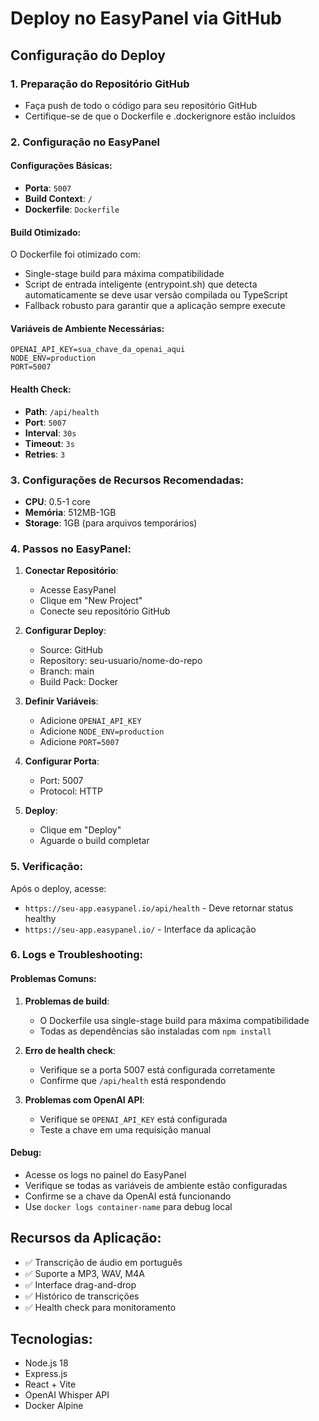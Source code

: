 # Deploy no EasyPanel via GitHub

## Configuração do Deploy

### 1. Preparação do Repositório GitHub
- Faça push de todo o código para seu repositório GitHub
- Certifique-se de que o Dockerfile e .dockerignore estão incluídos

### 2. Configuração no EasyPanel

#### Configurações Básicas:
- **Porta**: `5007`
- **Build Context**: `/`
- **Dockerfile**: `Dockerfile`

#### Build Otimizado:
O Dockerfile foi otimizado com:
- Single-stage build para máxima compatibilidade
- Script de entrada inteligente (entrypoint.sh) que detecta automaticamente se deve usar versão compilada ou TypeScript
- Fallback robusto para garantir que a aplicação sempre execute

#### Variáveis de Ambiente Necessárias:
```
OPENAI_API_KEY=sua_chave_da_openai_aqui
NODE_ENV=production
PORT=5007
```

#### Health Check:
- **Path**: `/api/health`
- **Port**: `5007`
- **Interval**: `30s`
- **Timeout**: `3s`
- **Retries**: `3`

### 3. Configurações de Recursos Recomendadas:
- **CPU**: 0.5-1 core
- **Memória**: 512MB-1GB
- **Storage**: 1GB (para arquivos temporários)

### 4. Passos no EasyPanel:

1. **Conectar Repositório**:
   - Acesse EasyPanel
   - Clique em "New Project"
   - Conecte seu repositório GitHub

2. **Configurar Deploy**:
   - Source: GitHub
   - Repository: seu-usuario/nome-do-repo
   - Branch: main
   - Build Pack: Docker

3. **Definir Variáveis**:
   - Adicione `OPENAI_API_KEY`
   - Adicione `NODE_ENV=production`
   - Adicione `PORT=5007`

4. **Configurar Porta**:
   - Port: 5007
   - Protocol: HTTP

5. **Deploy**:
   - Clique em "Deploy"
   - Aguarde o build completar

### 5. Verificação:
Após o deploy, acesse:
- `https://seu-app.easypanel.io/api/health` - Deve retornar status healthy
- `https://seu-app.easypanel.io/` - Interface da aplicação

### 6. Logs e Troubleshooting:

#### Problemas Comuns:
1. **Problemas de build**:
   - O Dockerfile usa single-stage build para máxima compatibilidade
   - Todas as dependências são instaladas com `npm install`

2. **Erro de health check**:
   - Verifique se a porta 5007 está configurada corretamente
   - Confirme que `/api/health` está respondendo

3. **Problemas com OpenAI API**:
   - Verifique se `OPENAI_API_KEY` está configurada
   - Teste a chave em uma requisição manual

#### Debug:
- Acesse os logs no painel do EasyPanel
- Verifique se todas as variáveis de ambiente estão configuradas
- Confirme se a chave da OpenAI está funcionando
- Use `docker logs container-name` para debug local

## Recursos da Aplicação:
- ✅ Transcrição de áudio em português
- ✅ Suporte a MP3, WAV, M4A
- ✅ Interface drag-and-drop
- ✅ Histórico de transcrições
- ✅ Health check para monitoramento

## Tecnologias:
- Node.js 18
- Express.js
- React + Vite
- OpenAI Whisper API
- Docker Alpine